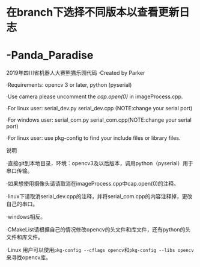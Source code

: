 # 在branch下选择不同版本以查看更新日志
# -Panda_Paradise
2019年四川省机器人大赛熊猫乐园代码
·Created by Parker 

·Requirements: opencv 3 or later, python (pyserial)

·Use camera please uncomment the *cap.open(0)* in imageProcess.cpp.

·For linux user: serial_dev.py serial_dev.cpp (NOTE:change your serial port)

·For windows user: serial_com.py serial_com.cpp(NOTE:change your serial port)

·For linux user: use pkg-config to find your include files or library files.



说明

·直接git到本地目录，环境：opencv3及以后版本，调用python（pyserial）用于串口传输。

·如果想使用摄像头请请取消在imageProcess.cpp中cap.open(0)的注释。

·linux下请取消serial_dev.cpp的注释，并将serial_com.cpp的内容注释掉，更改自己的串口。

·windows相反。

·CMakeList请根据自己的情况修改opencv的头文件和库文件，还有python的头文件和库文件。

·Linux 用户可以使用`pkg-config --cflags opencv`和`pkg-config --libs opencv`来寻找opencv库。


